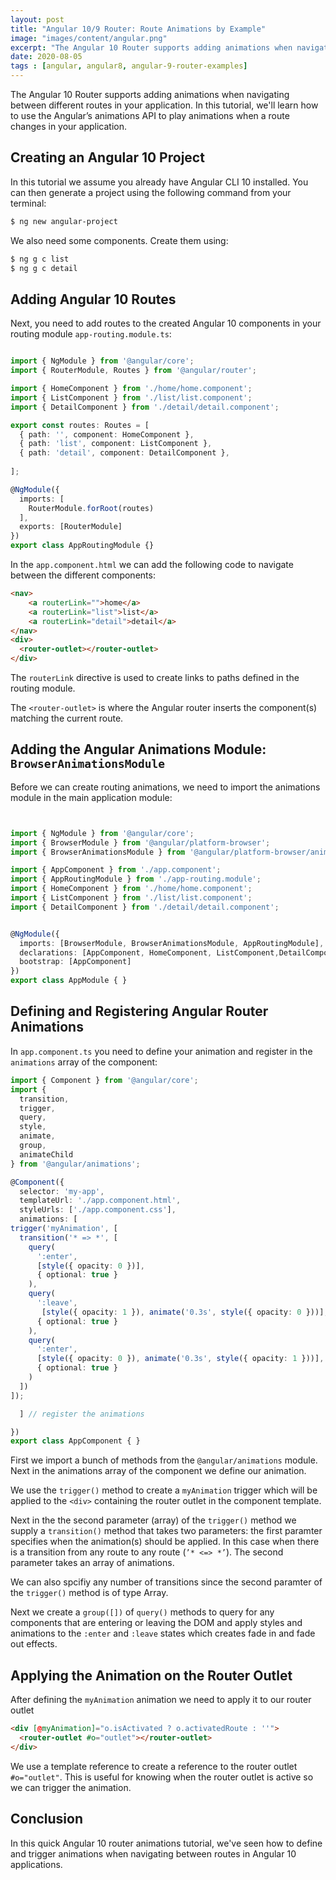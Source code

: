 ```yaml
---
layout: post
title: "Angular 10/9 Router: Route Animations by Example"
image: "images/content/angular.png"
excerpt: "The Angular 10 Router supports adding animations when navigating between different routes in your application. In this tutorial, we'll learn how to use the Angular’s animations API to play animations when a route changes in your application"
date: 2020-08-05 
tags : [angular, angular8, angular-9-router-examples] 
---
```


The Angular 10 Router supports adding animations when navigating between different routes in your application. In this tutorial, we'll learn how to use the Angular’s animations API to play animations when a route changes in your application.

## Creating an Angular 10 Project

In this tutorial we assume you already have Angular CLI 10 installed. You can then generate a project using the following command from your terminal:

```bash
$ ng new angular-project
```

We also need some components. Create them using:

```bash
$ ng g c list
$ ng g c detail
```


## Adding Angular 10 Routes

Next, you need to add routes to the created Angular 10 components in your routing module `app-routing.module.ts`:

```ts

import { NgModule } from '@angular/core';
import { RouterModule, Routes } from '@angular/router';

import { HomeComponent } from './home/home.component';
import { ListComponent } from './list/list.component';
import { DetailComponent } from './detail/detail.component';

export const routes: Routes = [
  { path: '', component: HomeComponent },
  { path: 'list', component: ListComponent },
  { path: 'detail', component: DetailComponent },
  
];

@NgModule({
  imports: [
    RouterModule.forRoot(routes)
  ],
  exports: [RouterModule]
})
export class AppRoutingModule {}
```

In the `app.component.html` we can add the following code to navigate between the different components:

```html
<nav>
    <a routerLink="">home</a>
    <a routerLink="list">list</a>
    <a routerLink="detail">detail</a>    
</nav>
<div>
  <router-outlet></router-outlet>
</div>
```

The `routerLink` directive is used to create links to paths defined in the routing module.

The `<router-outlet>` is where the Angular router inserts the component(s) matching the current route.

## Adding the Angular Animations Module: `BrowserAnimationsModule`

Before we can create routing animations, we need to import the animations module in the main application module:

```ts


import { NgModule } from '@angular/core';
import { BrowserModule } from '@angular/platform-browser';
import { BrowserAnimationsModule } from '@angular/platform-browser/animations';

import { AppComponent } from './app.component';
import { AppRoutingModule } from './app-routing.module';
import { HomeComponent } from './home/home.component';
import { ListComponent } from './list/list.component';
import { DetailComponent } from './detail/detail.component';


@NgModule({
  imports: [BrowserModule, BrowserAnimationsModule, AppRoutingModule],
  declarations: [AppComponent, HomeComponent, ListComponent,DetailComponent],
  bootstrap: [AppComponent]
})
export class AppModule { }
```

## Defining and Registering Angular Router Animations

In `app.component.ts` you need to define your animation and register in the `animations` array of the component:

```ts
import { Component } from '@angular/core';
import {
  transition,
  trigger,
  query,
  style,
  animate,
  group,
  animateChild
} from '@angular/animations';

@Component({
  selector: 'my-app',
  templateUrl: './app.component.html',
  styleUrls: ['./app.component.css'],
  animations: [
trigger('myAnimation', [
  transition('* => *', [
    query(
      ':enter',
      [style({ opacity: 0 })],
      { optional: true }
    ),
    query(
      ':leave',
       [style({ opacity: 1 }), animate('0.3s', style({ opacity: 0 }))],
      { optional: true }
    ),
    query(
      ':enter',
      [style({ opacity: 0 }), animate('0.3s', style({ opacity: 1 }))],
      { optional: true }
    )
  ])
]);

  ] // register the animations

})
export class AppComponent { }

```

First we import a bunch of methods from the `@angular/animations` module. Next in the animations array of the component we define our animation.

We use the `trigger()` method to create a `myAnimation` trigger which will be applied to the `<div>` containing the router outlet in the component template.

Next in the the second parameter (array) of the `trigger()` method we supply a `transition()` method that takes two parameters: the first paramter specifies when the animation(s) should be applied. In this case when there is a transition from any route to any route (`’* <=> *’`). The second parameter takes an array of animations.

We can also spcifiy any number of transitions since the second paramter of the `trigger()` method is of type Array.

Next we create a `group([])` of `query()` methods  to query for any components that are entering or leaving the DOM and apply styles and animations to the `:enter` and `:leave` states which creates fade in and fade out effects.  

## Applying the Animation on the Router Outlet

After defining the `myAnimation` animation we need to apply it to our router outlet

```html
<div [@myAnimation]="o.isActivated ? o.activatedRoute : ''">
  <router-outlet #o="outlet"></router-outlet>
</div>
```

We use a template reference to create a reference to the router outlet `#o="outlet"`. This is useful for knowing when the router outlet is active so we can trigger the animation.


## Conclusion

In this quick Angular 10 router animations tutorial, we've seen how to define and trigger animations when navigating between routes in Angular 10 applications. 
